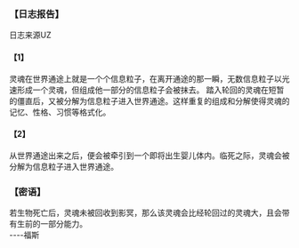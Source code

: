 ### 【日志报告】
日志来源UZ
#### 【1】
灵魂在世界通途上就是一个个信息粒子，在离开通途的那一瞬，无数信息粒子以光速形成一个灵魂，但组成他一部分的信息粒子会被抹去。
踏入轮回的灵魂在短暂的僵直后，又被分解为信息粒子进入世界通途。这样重复的组成和分解使得灵魂的记忆、性格、习惯等格式化。
#### 【2】
从世界通途出来之后，便会被牵引到一个即将出生婴儿体内。临死之际，灵魂会被分解为信息粒子进入世界通途。

### 【密语】
若生物死亡后，灵魂未被回收到影冥，那么该灵魂会比经轮回过的灵魂大，且会带有生前的一部分能力。  
----福斯




